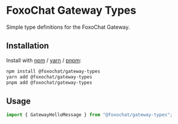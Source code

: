 # FoxoChat Gateway Types

Simple type definitions for the FoxoChat Gateway.

## Installation

Install with [npm](https://www.npmjs.com/) / [yarn](https://yarnpkg.com) / [pnpm](https://pnpm.js.org/):

```sh
npm install @foxochat/gateway-types
yarn add @foxochat/gateway-types
pnpm add @foxochat/gateway-types
```

## Usage

```ts
import { GatewayHelloMessage } from "@foxochat/gateway-types";
```
